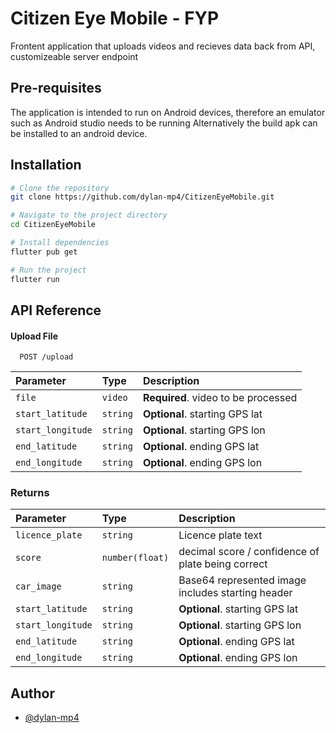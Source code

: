# Citizen Eye Mobile - FYP

Frontent application that uploads videos and recieves data back from API, customizeable server endpoint

## Pre-requisites 
The application is intended to run on Android devices, therefore an emulator such as Android studio needs to be running
Alternatively the build apk can be installed to an android device.
## Installation

```bash
# Clone the repository
git clone https://github.com/dylan-mp4/CitizenEyeMobile.git

# Navigate to the project directory
cd CitizenEyeMobile

# Install dependencies
flutter pub get

# Run the project
flutter run
```
## API Reference

#### Upload File

```http
  POST /upload
```

| Parameter | Type     | Description                |
| :-------- | :------- | :------------------------- |
| `file` | `video` | **Required**. video to be processed |
| `start_latitude` | `string` | **Optional**. starting GPS lat |
| `start_longitude` | `string` | **Optional**. starting GPS lon |
| `end_latitude` | `string` | **Optional**. ending GPS lat |
| `end_longitude` | `string` | **Optional**. ending GPS lon |

### Returns
| Parameter | Type     | Description                |
| :-------- | :------- | :------------------------- |
| `licence_plate` | `string` | Licence plate text |
| `score` | `number(float)` | decimal score / confidence of plate being correct |
| `car_image` | `string` | Base64 represented image includes starting header |
| `start_latitude` | `string` | **Optional**. starting GPS lat |
| `start_longitude` | `string` | **Optional**. starting GPS lon |
| `end_latitude` | `string` | **Optional**. ending GPS lat |
| `end_longitude` | `string` | **Optional**. ending GPS lon |


## Author
- [@dylan-mp4](https://github.com/dylan-mp4)
